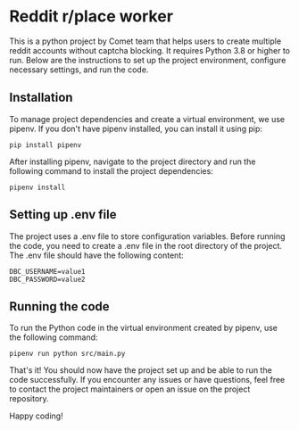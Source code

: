 # Reddit r/place worker

This is a python project by Comet team that helps users to create multiple reddit accounts without captcha blocking. It requires Python 3.8 or higher to run. Below are the instructions to set up the project environment, configure necessary settings, and run the code.

## Installation

To manage project dependencies and create a virtual environment, we use pipenv. If you don't have pipenv installed, you can install it using pip:

```
pip install pipenv
```

After installing pipenv, navigate to the project directory and run the following command to install the project dependencies:

```
pipenv install
```

## Setting up .env file

The project uses a .env file to store configuration variables. Before running the code, you need to create a .env file in the root directory of the project. The .env file should have the following content:

```
DBC_USERNAME=value1
DBC_PASSWORD=value2
```

## Running the code

To run the Python code in the virtual environment created by pipenv, use the following command:

```
pipenv run python src/main.py
```

That's it! You should now have the project set up and be able to run the code successfully. If you encounter any issues or have questions, feel free to contact the project maintainers or open an issue on the project repository.

Happy coding!
